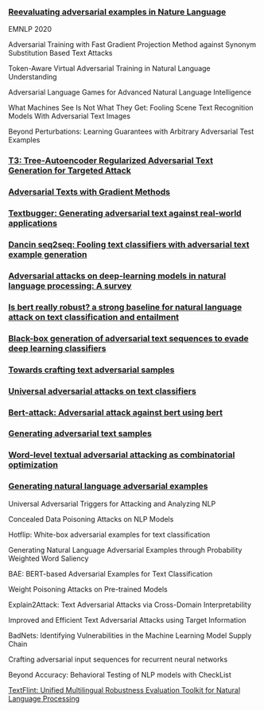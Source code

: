 ### [Reevaluating adversarial examples in Nature Language]()
EMNLP 2020

Adversarial Training with Fast Gradient Projection Method against Synonym Substitution Based Text Attacks

Token-Aware Virtual Adversarial Training in Natural Language Understanding

Adversarial Language Games for Advanced Natural Language Intelligence

What Machines See Is Not What They Get: Fooling Scene Text Recognition Models With Adversarial Text Images

Beyond Perturbations: Learning Guarantees with Arbitrary Adversarial Test Examples

### [T3: Tree-Autoencoder Regularized Adversarial Text Generation for Targeted Attack](https://www.aclweb.org/anthology/2020.emnlp-main.495.pdf)

### [Adversarial Texts with Gradient Methods](https://arxiv.org/abs/1801.07175)

### [Textbugger: Generating adversarial text against real-world applications](https://arxiv.org/pdf/1812.05271.pdf)

### [Dancin seq2seq: Fooling text classifiers with adversarial text example generation](https://arxiv.org/pdf/1712.05419.pdf)

### [Adversarial attacks on deep-learning models in natural language processing: A survey](https://dl.acm.org/doi/pdf/10.1145/3374217?casa_token=I57Hwfb39ZoAAAAA:5QqmLYtwVKXF6TaisPwyWthTOVGtPxK5H6RdXP6C4ut19kayrEeKjzarvBaAVdT6UaOqgtZUCdaM)

### [Is bert really robust? a strong baseline for natural language attack on text classification and entailment](https://ojs.aaai.org/index.php/AAAI/article/download/6311/6167)

### [Black-box generation of adversarial text sequences to evade deep learning classifiers](https://ieeexplore.ieee.org/iel7/8420091/8424589/08424632.pdf?casa_token=XFFgvXlJnuoAAAAA:mcWCA_pTIlUKqp4f8WiuwcD_3kg769l1zDFmKQ_YF7Qx49g1LwgcBtuygtmEccYDy8IXfoRO4A)


### [Towards crafting text adversarial samples](https://arxiv.org/pdf/1707.02812)

### [Universal adversarial attacks on text classifiers](https://ieeexplore.ieee.org/iel7/8671773/8682151/08682430.pdf?casa_token=LYJDzEnl-sMAAAAA:xGUqxjfIY6vs5cKx5_KFORG_HrbBnPdliTNMzmvzThev-uV3kkmF_qJo2LI-Ff3VltiiQbd3fA)

### [Bert-attack: Adversarial attack against bert using bert](https://arxiv.org/pdf/2004.09984)

### [Generating adversarial text samples](https://link.springer.com/chapter/10.1007/978-3-319-76941-7_71)


### [Word-level textual adversarial attacking as combinatorial optimization](https://arxiv.org/pdf/1910.12196)

### [Generating natural language adversarial examples](https://arxiv.org/pdf/1804.07998.pdf?source=post_page---------------------------)

Universal Adversarial Triggers for Attacking and Analyzing NLP

Concealed Data Poisoning Attacks on NLP Models

Hotflip: White-box adversarial examples for text classification

Generating Natural Language Adversarial Examples through Probability Weighted Word Saliency

BAE: BERT-based Adversarial Examples for Text Classification

Weight Poisoning Attacks on Pre-trained Models

Explain2Attack: Text Adversarial Attacks via Cross-Domain Interpretability

Improved and Efficient Text Adversarial Attacks using Target Information

BadNets: Identifying Vulnerabilities in the Machine Learning Model Supply Chain

Crafting adversarial input sequences for recurrent neural networks

Beyond Accuracy: Behavioral Testing of NLP models with CheckList

[TextFlint: Unified Multilingual Robustness Evaluation Toolkit for
Natural Language Processing](https://arxiv.org/pdf/2103.11441.pdf)
